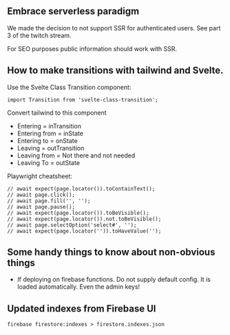 ## Embrace serverless paradigm
We made the decision to not support SSR for authenticated users. See part 3 of the twitch stream.

For SEO purposes public information should work with SSR.

## How to make transitions with tailwind and Svelte.

Use the Svelte Class Transition component:

``
  import Transition from 'svelte-class-transition';
``

Convert tailwind to this component

- Entering = inTransition
- Entering from = inState
- Entering to = onState
- Leaving = outTransition
- Leaving from = Not there and not needed
- Leaving To = outState

Playwright cheatsheet:
```
// await expect(page.locator()).toContainText();
// await page.click();
// await page.fill('', '');
// await page.pause();
// await expect(page.locator()).toBeVisible();
// await expect(page.locator()).not.toBeVisible();
// await page.selectOption('select#', '');
// await expect(page.locator('')).toHaveValue('');
```


## Some handy things to know about non-obvious things
- If deploying on firebase functions. Do not supply default config. 
It is loaded automatically. Even the admin keys!


## Updated indexes from Firebase UI
`firebase firestore:indexes > firestore.indexes.json`
